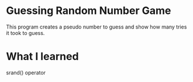 # Guessing Random Number Game
This program creates a pseudo number to guess and show how many tries it took to guess.

# What I learned
srand() operator 
